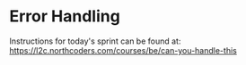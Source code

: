# Error Handling

Instructions for today's sprint can be found at: https://l2c.northcoders.com/courses/be/can-you-handle-this